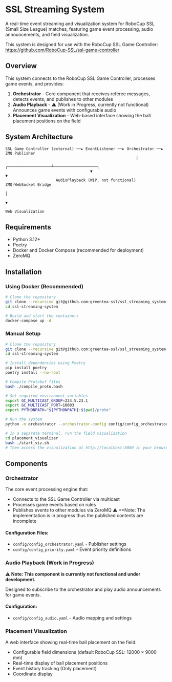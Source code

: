# SSL Streaming System

A real-time event streaming and visualization system for RoboCup SSL (Small Size League) matches, featuring game event processing, audio announcements, and field visualization.

This system is designed for use with the RoboCup SSL Game Controller:
https://github.com/RoboCup-SSL/ssl-game-controller

## Overview

This system connects to the RoboCup SSL Game Controller, processes game events, and provides:

1. **Orchestrator** - Core component that receives referee messages, detects events, and publishes to other modules
2. **Audio Playback** - ⚠️ (Work in Progress, currently not functional) Announces game events with configurable audio
3. **Placement Visualization** - Web-based interface showing the ball placement positions on the field

## System Architecture

```
SSL Game Controller (external) ──► EventListener ──► Orchestrator ──► ZMQ Publisher
                                                         │
                                     ┌───────────────────┴───────────────────┐
                                     ▼                                       ▼
                      AudioPlayback (WIP, not functional)          ZMQ-WebSocket Bridge
                                                                            │
                                                                            ▼
                                                                    Web Visualization
```

## Requirements

- Python 3.12+
- Poetry
- Docker and Docker Compose (recommended for deployment)
- ZeroMQ

## Installation

### Using Docker (Recommended)

```bash
# Clone the repository
git clone --recursive git@github.com:greentea-ssl/ssl_streaming_system.git
cd ssl-streaming-system

# Build and start the containers
docker-compose up -d
```

### Manual Setup

```bash
# Clone the repository 
git clone --recursive git@github.com:greentea-ssl/ssl_streaming_system.git
cd ssl-streaming-system

# Install dependencies using Poetry
pip install poetry
poetry install --no-root

# Compile Protobuf files
bash ./compile_proto.bash

# Set required environment variables
export GC_MULTICAST_GROUP=224.5.23.1
export GC_MULTICAST_PORT=10003
export PYTHONPATH="${PYTHONPATH}:$(pwd)/proto"

# Run the system
python -m orchestrator --orchestrator-config config/config_orchestrator.yaml --priority-config config/config_priority.yaml

# In a separate terminal, run the field visualization
cd placement_visualizer
bash ./start_viz.sh
# Then access the visualization at http://localhost:8080 in your browser
```

## Components

### Orchestrator

The core event processing engine that:
- Connects to the SSL Game Controller via multicast
- Processes game events based on rules
- Publishes events to other modules via ZeroMQ
⚠️ **Note: The implementation is in progress thus the published contents are incomplete

#### Configuration Files:
- `config/config_orchestrator.yaml` - Publisher settings
- `config/config_priority.yaml` - Event priority definitions

### Audio Playback (Work in Progress)

⚠️ **Note: This component is currently not functional and under development.**

Designed to subscribe to the orchestrator and play audio announcements for game events.

#### Configuration:
- `config/config_audio.yaml` - Audio mapping and settings

### Placement Visualization

A web interface showing real-time ball placement on the field:

- Configurable field dimensions (default RoboCup SSL: 12000 × 9000 mm)
- Real-time display of ball placement positions
- Event history tracking (Only placement)
- Coordinate display
